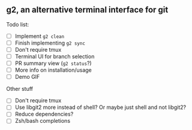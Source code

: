 ## g2, an alternative terminal interface for git

Todo list:

 - [ ] Implement `g2 clean`
 - [ ] Finish implementing `g2 sync`
 - [ ] Don't require tmux
 - [ ] Terminal UI for branch selection
 - [ ] PR summary view (`g2 status`?)
 - [ ] More info on installation/usage
 - [ ] Demo GIF

Other stuff
 - [ ] Don't require tmux
 - [ ] Use libgit2 more instead of shell? Or maybe just shell and not libgit2?
 - [ ] Reduce dependencies?
 - [ ] Zsh/bash completions
